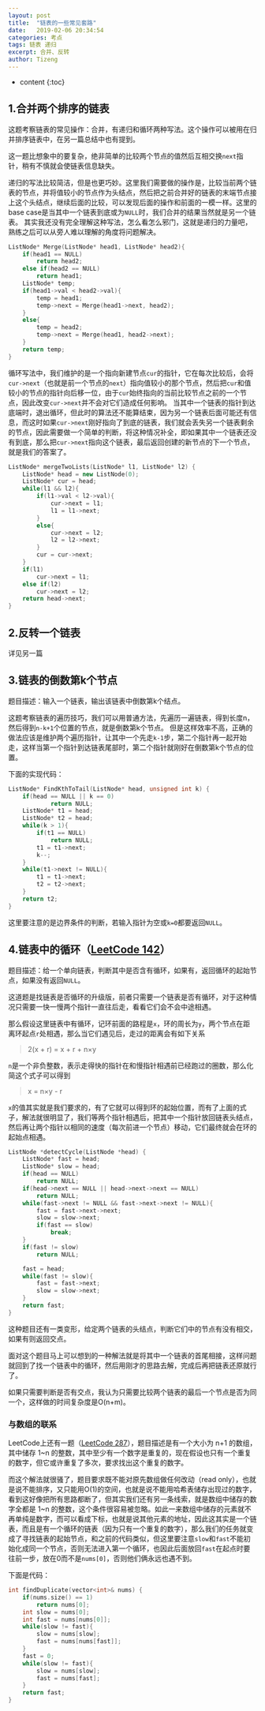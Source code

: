 ```yaml
---
layout: post
title:  "链表的一些常见套路"
date:   2019-02-06 20:34:54
categories: 考点
tags: 链表 递归
excerpt: 合并、反转
author: Tizeng
---
```


* content
{:toc}

## 1.合并两个排序的链表

这题考察链表的常见操作：合并，有递归和循环两种写法。这个操作可以被用在归并排序链表中，在另一篇总结中也有提到。

这一题比想象中的要复杂，绝非简单的比较两个节点的值然后互相交换`next`指针，稍有不慎就会使链表信息缺失。

递归的写法比较简洁，但是也更巧妙。这里我们需要做的操作是，比较当前两个链表的节点，并将值较小的节点作为头结点，然后把之前合并好的链表的末端节点接上这个头结点，继续后面的比较，可以发现后面的操作和前面的一模一样。这里的base case是当其中一个链表到底或为`NULL`时，我们合并的结果当然就是另一个链表。
其实我还没有完全理解这种写法，怎么看怎么邪门，这就是递归的力量吧，熟练之后可以从旁人难以理解的角度将问题解决。

```c++
ListNode* Merge(ListNode* head1, ListNode* head2){
    if(head1 == NULL)
        return head2;
    else if(head2 == NULL)
        return head1;
    ListNode* temp;
    if(head1->val < head2->val){
        temp = head1;
        temp->next = Merge(head1->next, head2);
    }
    else{
        temp = head2;
        temp->next = Merge(head1, head2->next);
    }
    return temp;
}
```

循环写法中，我们维护的是一个指向新建节点`cur`的指针，它在每次比较后，会将`cur->next`（也就是前一个节点的`next`）指向值较小的那个节点，然后把`cur`和值较小的节点的指针向后移一位，由于`cur`始终指向的当前比较节点之前的一个节点，因此改变`cur->next`并不会对它们造成任何影响。
当其中一个链表的指针到达底端时，退出循环，但此时的算法还不能算结束，因为另一个链表后面可能还有信息，而这时如果`cur->next`刚好指向了到底的链表，我们就会丢失另一个链表剩余的节点，因此需要做一个简单的判断，将这种情况补全，即如果其中一个链表还没有到底，那么把`cur->next`指向这个链表，最后返回创建的新节点的下一个节点，就是我们的答案了。

```c++
ListNode* mergeTwoLists(ListNode* l1, ListNode* l2) {
    ListNode* head = new ListNode(0);
    ListNode* cur = head;
    while(l1 && l2){
        if(l1->val < l2->val){
            cur->next = l1;
            l1 = l1->next;
        }
        else{
            cur->next = l2;
            l2 = l2->next;
        }
        cur = cur->next;
    }
    if(l1)
        cur->next = l1;
    else if(l2)
        cur->next = l2;
    return head->next;
}
```

## 2.反转一个链表

详见另一篇

## 3.链表的倒数第k个节点

题目描述：输入一个链表，输出该链表中倒数第k个结点。

这题考察链表的遍历技巧，我们可以用普通方法，先遍历一遍链表，得到长度n，然后得到`n-k+1`个位置的节点，就是倒数第k个节点。
但是这样效率不高，正确的做法应该是维护两个遍历指针，让其中一个先走`k-1`步，第二个指针再一起开始走，这样当第一个指针到达链表尾部时，第二个指针就刚好在倒数第k个节点的位置。

下面的实现代码：

```c++
ListNode* FindKthToTail(ListNode* head, unsigned int k) {
    if(head == NULL || k == 0)
            return NULL;
    ListNode* t1 = head;
    ListNode* t2 = head;
    while(k > 1){
        if(t1 == NULL)
            return NULL;
        t1 = t1->next;
        k--;
    }
    while(t1->next != NULL){
        t1 = t1->next;
        t2 = t2->next;
    }
    return t2;
}
```

这里要注意的是边界条件的判断，若输入指针为空或`k=0`都要返回`NULL`。

## 4.链表中的循环（[LeetCode 142](https://leetcode.com/problems/linked-list-cycle-ii/)）

题目描述：给一个单向链表，判断其中是否含有循环，如果有，返回循环的起始节点，如果没有返回`NULL`。

这道题是找链表是否循环的升级版，前者只需要一个链表是否有循环，对于这种情况只需要一快一慢两个指针一直往后走，看看它们会不会中途相遇。

那么假设这里链表中有循环，记环前面的路程是`x`，环的周长为`y`，两个节点在距离环起点`r`处相遇，那么当它们遇见后，走过的距离会有如下关系

> 2(x + r) = x + r + n×y

`n`是一个非负整数，表示走得快的指针在和慢指针相遇前已经跑过的圈数，那么化简这个式子可以得到

> x = n×y - r

`x`的值其实就是我们要求的，有了它就可以得到环的起始位置，而有了上面的式子，解法就很明显了，我们等两个指针相遇后，把其中一个指针放回链表头结点，然后再让两个指针以相同的速度（每次前进一个节点）移动，它们最终就会在环的起始点相遇。

```c++
ListNode *detectCycle(ListNode *head) {
    ListNode* fast = head;
    ListNode* slow = head;
    if(head == NULL)
        return NULL;
    if(head->next == NULL || head->next->next == NULL)
        return NULL;
    while(fast->next != NULL && fast->next->next != NULL){
        fast = fast->next->next;
        slow = slow->next;
        if(fast == slow)
            break;
    }
    if(fast != slow)
        return NULL;

    fast = head;
    while(fast != slow){
        fast = fast->next;
        slow = slow->next;
    }
    return fast;
}
```

这种题目还有一类变形，给定两个链表的头结点，判断它们中的节点有没有相交，如果有则返回交点。

面对这个题目马上可以想到的一种解法就是将其中一个链表的首尾相接，这样问题就回到了找一个链表中的循环，然后用刚才的思路去解，完成后再把链表还原就行了。

如果只需要判断是否有交点，我认为只需要比较两个链表的最后一个节点是否为同一个，这样做的时间复杂度是O(n+m)。

### 与数组的联系

LeetCode上还有一题（[LeetCode 287](https://leetcode.com/problems/find-the-duplicate-number/)），题目描述是有一个大小为 n+1 的数组，其中储存 1~n 的整数，其中至少有一个数字是重复的，现在假设也只有一个重复的数字，但它或许重复了多次，要求找出这个重复的数字。

而这个解法就很骚了，题目要求既不能对原先数组做任何改动（read only），也就是说不能排序，又只能用O(1)的空间，也就是说不能用哈希表储存出现过的数字，看到这好像把所有思路都断了，但其实我们还有另一条线索，就是数组中储存的数字全都是 1~n 的整数，这个条件很容易被忽略。如此一来数组中储存的元素就不再单纯是数字，而可以看成下标，也就是说其他元素的地址，因此这其实是一个链表，而且是有一个循环的链表（因为只有一个重复的数字），那么我们的任务就变成了寻找链表的起始节点，和之前的代码类似，但这里要注意`slow`和`fast`不能初始化成同一个节点，否则无法进入第一个循环，也因此后面放回`fast`在起点时要往前一步，放在0而不是`nums[0]`，否则他们俩永远也遇不到。

下面是代码：

```c++
int findDuplicate(vector<int>& nums) {
    if(nums.size() == 1)
        return nums[0];
    int slow = nums[0];
    int fast = nums[nums[0]];
    while(slow != fast){
        slow = nums[slow];
        fast = nums[nums[fast]];
    }
    fast = 0;
    while(slow != fast){
        slow = nums[slow];
        fast = nums[fast];
    }
    return fast;
}
```